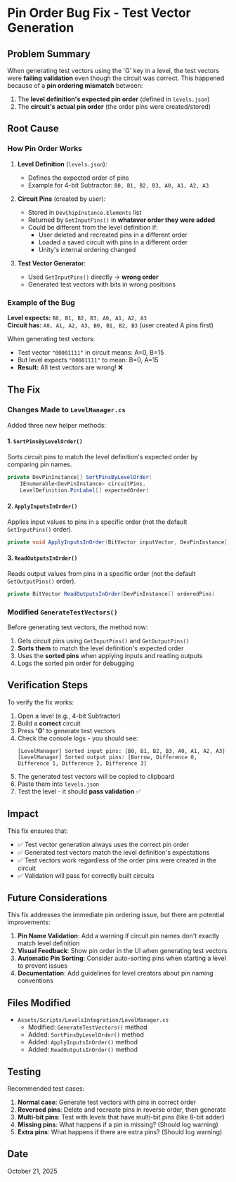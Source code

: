 # Pin Order Bug Fix - Test Vector Generation

## Problem Summary

When generating test vectors using the 'G' key in a level, the test vectors were **failing validation** even though the circuit was correct. This happened because of a **pin ordering mismatch** between:

1. The **level definition's expected pin order** (defined in `levels.json`)
2. The **circuit's actual pin order** (the order pins were created/stored)

## Root Cause

### How Pin Order Works

1. **Level Definition** (`levels.json`):
   - Defines the expected order of pins
   - Example for 4-bit Subtractor: `B0, B1, B2, B3, A0, A1, A2, A3`

2. **Circuit Pins** (created by user):
   - Stored in `DevChipInstance.Elements` list
   - Returned by `GetInputPins()` in **whatever order they were added**
   - Could be different from the level definition if:
     - User deleted and recreated pins in a different order
     - Loaded a saved circuit with pins in a different order
     - Unity's internal ordering changed

3. **Test Vector Generator**:
   - Used `GetInputPins()` directly → **wrong order**
   - Generated test vectors with bits in wrong positions

### Example of the Bug

**Level expects:** `B0, B1, B2, B3, A0, A1, A2, A3`  
**Circuit has:** `A0, A1, A2, A3, B0, B1, B2, B3` (user created A pins first)

When generating test vectors:
- Test vector `"00001111"` in circuit means: A=0, B=15
- But level expects `"00001111"` to mean: B=0, A=15
- **Result:** All test vectors are wrong! ❌

## The Fix

### Changes Made to `LevelManager.cs`

Added three new helper methods:

#### 1. `SortPinsByLevelOrder()`
Sorts circuit pins to match the level definition's expected order by comparing pin names.

```csharp
private DevPinInstance[] SortPinsByLevelOrder(
    IEnumerable<DevPinInstance> circuitPins, 
    LevelDefinition.PinLabel[] expectedOrder)
```

#### 2. `ApplyInputsInOrder()`
Applies input values to pins in a specific order (not the default `GetInputPins()` order).

```csharp
private void ApplyInputsInOrder(BitVector inputVector, DevPinInstance[] orderedPins)
```

#### 3. `ReadOutputsInOrder()`
Reads output values from pins in a specific order (not the default `GetOutputPins()` order).

```csharp
private BitVector ReadOutputsInOrder(DevPinInstance[] orderedPins)
```

### Modified `GenerateTestVectors()`

Before generating test vectors, the method now:

1. Gets circuit pins using `GetInputPins()` and `GetOutputPins()`
2. **Sorts them** to match the level definition's expected order
3. Uses the **sorted pins** when applying inputs and reading outputs
4. Logs the sorted pin order for debugging

## Verification Steps

To verify the fix works:

1. Open a level (e.g., 4-bit Subtractor)
2. Build a **correct** circuit
3. Press **'G'** to generate test vectors
4. Check the console logs - you should see:
   ```
   [LevelManager] Sorted input pins: [B0, B1, B2, B3, A0, A1, A2, A3]
   [LevelManager] Sorted output pins: [Borrow, Difference 0, Difference 1, Difference 2, Difference 3]
   ```
5. The generated test vectors will be copied to clipboard
6. Paste them into `levels.json`
7. Test the level - it should **pass validation** ✅

## Impact

This fix ensures that:
- ✅ Test vector generation always uses the correct pin order
- ✅ Generated test vectors match the level definition's expectations
- ✅ Test vectors work regardless of the order pins were created in the circuit
- ✅ Validation will pass for correctly built circuits

## Future Considerations

This fix addresses the immediate pin ordering issue, but there are potential improvements:

1. **Pin Name Validation**: Add a warning if circuit pin names don't exactly match level definition
2. **Visual Feedback**: Show pin order in the UI when generating test vectors
3. **Automatic Pin Sorting**: Consider auto-sorting pins when starting a level to prevent issues
4. **Documentation**: Add guidelines for level creators about pin naming conventions

## Files Modified

- `Assets/Scripts/LevelsIntegration/LevelManager.cs`
  - Modified: `GenerateTestVectors()` method
  - Added: `SortPinsByLevelOrder()` method
  - Added: `ApplyInputsInOrder()` method
  - Added: `ReadOutputsInOrder()` method

## Testing

Recommended test cases:

1. **Normal case**: Generate test vectors with pins in correct order
2. **Reversed pins**: Delete and recreate pins in reverse order, then generate
3. **Multi-bit pins**: Test with levels that have multi-bit pins (like 8-bit adder)
4. **Missing pins**: What happens if a pin is missing? (Should log warning)
5. **Extra pins**: What happens if there are extra pins? (Should log warning)

## Date
October 21, 2025


